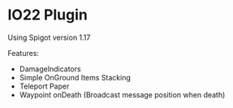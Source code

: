 # IO22 Plugin 

Using Spigot version 1.17

Features:
- DamageIndicators
- Simple OnGround Items Stacking
- Teleport Paper
- Waypoint onDeath (Broadcast message position when death) 
